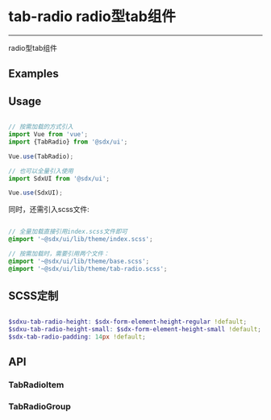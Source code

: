# tab-radio radio型tab组件
---

radio型tab组件

## Examples

<Common-BasicUsage>
  <ui-tab-radio-index></ui-tab-radio-index>
  <highlight-code slot="codeText" lang="vue">
    <template>
       <div class="tab-radio-demo">
               <SdxuTabRadioGroup v-model="activeTab1">
                   <SdxuTabRadioItem name="1">你好中国</SdxuTabRadioItem>
                   <SdxuTabRadioItem name="2">你好美国</SdxuTabRadioItem>
               </SdxuTabRadioGroup>
               <SdxuTabRadioGroup v-model="activeTab2">
                   <SdxuTabRadioItem name="1">你好中国</SdxuTabRadioItem>
                   <SdxuTabRadioItem name="2">你好美国</SdxuTabRadioItem>
                   <SdxuTabRadioItem name="3">你好巴基斯坦</SdxuTabRadioItem>
               </SdxuTabRadioGroup>
           </div>
    </template>
  </highlight-code>
</Common-BasicUsage>

## Usage

```js

// 按需加载的方式引入
import Vue from 'vue';
import {TabRadio} from '@sdx/ui';

Vue.use(TabRadio);

// 也可以全量引入使用
import SdxUI from '@sdx/ui';

Vue.use(SdxUI);
```

同时，还需引入scss文件:

```scss

// 全量加载直接引用index.scss文件即可
@import '~@sdx/ui/lib/theme/index.scss';

// 按需加载时，需要引用两个文件：
@import '~@sdx/ui/lib/theme/base.scss';
@import '~@sdx/ui/lib/theme/tab-radio.scss';

```

## SCSS定制

```scss

$sdxu-tab-radio-height: $sdx-form-element-height-regular !default;
$sdxu-tab-radio-height-small: $sdx-form-element-height-small !default;
$sdx-tab-radio-padding: 14px !default;
```

## API


### TabRadioItem

<ui-tab-radio-itemApi slot="api" />

### TabRadioGroup

<ui-tab-radio-groupApi />

